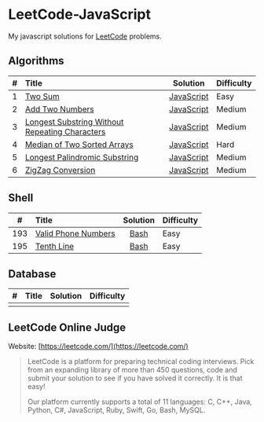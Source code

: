 # LeetCode-JavaScript


My javascript solutions for [LeetCode](https://leetcode.com/) problems.



## Algorithms

|   #   |      Title    |  Solution  | Difficulty |
|-------|:--------------|:----------:|------------|
|   1   | [Two Sum](https://leetcode.com/problems/two-sum)| [JavaScript](./algorithms/1-two-sum.js) | Easy |
|   2   | [Add Two Numbers](https://leetcode.com/problems/add-two-numbers) | [JavaScript](./algorithms/2-add-two-numbers.js) | Medium |
|   3   | [Longest Substring Without Repeating Characters ](https://leetcode.com/problems/longest-substring-without-repeating-characters) | [JavaScript](./algorithms/3-longest-substring-without-repeating-characters.js) | Medium |
|   4   | [Median of Two Sorted Arrays](https://leetcode.com/problems/median-of-two-sorted-arrays) | [JavaScript](./algorithms/4-median-of-two-sorted-arrays.js) | Hard |
|   5   | [Longest Palindromic Substring](https://leetcode.com/problems/longest-palindromic-substring) | [JavaScript](./algorithms/5-longest-palindromic-substring.js) | Medium |
|   6   | [ZigZag Conversion](https://leetcode.com/problems/zigzag-conversion) | [JavaScript](./algorithms/6-zigzag-conversion.js) | Medium |



## Shell 
|   #   |      Title    |  Solution  | Difficulty |
|-------|:--------------|:----------:|------------|
|  193  | [Valid Phone Numbers](https://leetcode.com/problems/valid-phone-numbers) | [Bash](./shell/193-valid-phone-numbers.sh) | Easy |
|  195  | [Tenth Line](https://leetcode.com/problems/tenth-line) | [Bash](./shell/195-tenth-line.sh) | Easy |

## Database
|   #   |      Title    |  Solution  | Difficulty |
|-------|:--------------|:----------:|------------|
|       |               |            |            |



## LeetCode Online Judge

Website: [https://leetcode.com/](https://leetcode.com/)
> LeetCode is a platform for preparing technical coding interviews. Pick from an expanding library of more than 450 questions, code and submit your solution to see if you have solved it correctly. It is that easy!
> 
> Our platform currently supports a total of 11 languages: C, C++, Java, Python, C#, JavaScript, Ruby, Swift, Go, Bash, MySQL.

